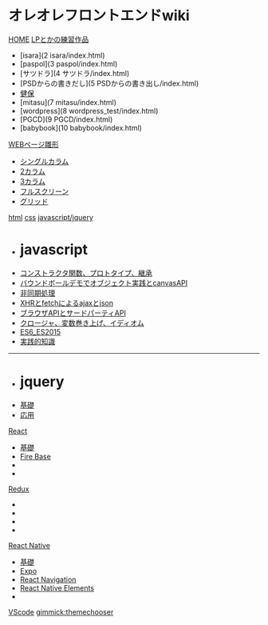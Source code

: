 # オレオレフロントエンドwiki
[HOME](index.md)
[LPとかの練習作品]()

  - [isara](2 isara/index.html)
  - [paspol](3 paspol/index.html)
  - [サツドラ](4 サツドラ/index.html)
  - [PSDからの書きだし](5 PSDからの書き出し/index.html)
  - [健保](6/index.html)
  - [mitasu](7 mitasu/index.html)
  - [wordpress](8 wordpress_test/index.html)
  - [PGCD](9 PGCD/index.html)
  - [babybook](10 babybook/index.html)

[WEBページ雛形]()

  - [シングルカラム](library/single_column/index.html)
  - [2カラム](library/two_column/index.html)
  - [3カラム](library/three_column/index.html)
  - [フルスクリーン](library/full_screen/index.html)
  - [グリッド](library/grid/index.html)

[html](html/index.md)
[css](cssサンプル/cssサンプル.html)
[javascript/jquery]()

  - # javascript
  - [コンストラクタ関数、プロトタイプ、継承](javascript_jquery/コンストラクタ関数、プロトタイプ、継承.html)
  - [バウンドボールデモでオブジェクト実践とcanvasAPI](javascript_jquery/バウンドボールデモでオブジェクト実践とcanvasAPI.html)
  - [非同期処理](javascript_jquery/非同期処理.html)
  - [XHRとfetchによるajaxとjson](javascript_jquery/XHRとfetchによるajaxとjson.html)
  - [ブラウザAPIとサードパーティAPI](javascript_jquery/ブラウザAPIとサードパーティAPI.html)
  - [クロージャ、変数巻き上げ、イディオム](javascript_jquery/クロージャ、変数巻き上げ、イディオム.html)
  - [ES6_ES2015](javascript_jquery/ES6_ES2015.html)
  - [実践的知識](javascript_jquery/実践的知識.md)
  ---
  - # jquery
  - [基礎](javascript_jquery/jqueryサンプル_基礎編.html)
  - [応用](javascript_jquery/jqueryサンプル_実用的なやつ.html)

[React]()

  - [基礎](react/basic.md)
  - [Fire Base](firebase/firebase.md)
  - []()
  - []()
  
[Redux]()

  - []()
  - []()
  - []()
  - []()
  
[React Native]()

  - [基礎](react-native/basic.md)
  - [Expo](react-native/expo.md)
  - [React Navigation](react-native/react-navigation.md)
  - [React Native Elements](react-native/react-native-elements.md)
  - []()
  
[VScode](vscode/index.md)
[gimmick:themechooser](テーマを変える)